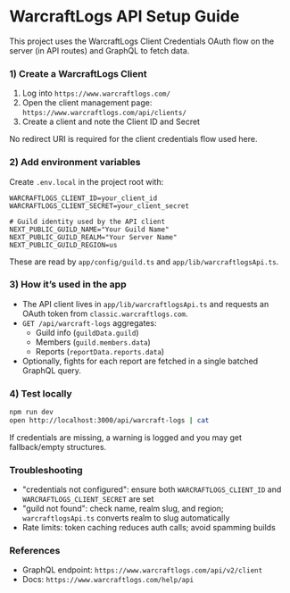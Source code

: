 # WarcraftLogs API Setup Guide

This project uses the WarcraftLogs Client Credentials OAuth flow on the server (in API routes) and GraphQL to fetch data.

### 1) Create a WarcraftLogs Client
1. Log into `https://www.warcraftlogs.com/`
2. Open the client management page: `https://www.warcraftlogs.com/api/clients/`
3. Create a client and note the Client ID and Secret

No redirect URI is required for the client credentials flow used here.

### 2) Add environment variables
Create `.env.local` in the project root with:
```env
WARCRAFTLOGS_CLIENT_ID=your_client_id
WARCRAFTLOGS_CLIENT_SECRET=your_client_secret

# Guild identity used by the API client
NEXT_PUBLIC_GUILD_NAME="Your Guild Name"
NEXT_PUBLIC_GUILD_REALM="Your Server Name"
NEXT_PUBLIC_GUILD_REGION=us
```

These are read by `app/config/guild.ts` and `app/lib/warcraftlogsApi.ts`.

### 3) How it’s used in the app
- The API client lives in `app/lib/warcraftlogsApi.ts` and requests an OAuth token from `classic.warcraftlogs.com`.
- `GET /api/warcraft-logs` aggregates:
  - Guild info (`guildData.guild`)
  - Members (`guild.members.data`)
  - Reports (`reportData.reports.data`)
- Optionally, fights for each report are fetched in a single batched GraphQL query.

### 4) Test locally
```bash
npm run dev
open http://localhost:3000/api/warcraft-logs | cat
```
If credentials are missing, a warning is logged and you may get fallback/empty structures.

### Troubleshooting
- "credentials not configured": ensure both `WARCRAFTLOGS_CLIENT_ID` and `WARCRAFTLOGS_CLIENT_SECRET` are set
- "guild not found": check name, realm slug, and region; `warcraftlogsApi.ts` converts realm to slug automatically
- Rate limits: token caching reduces auth calls; avoid spamming builds

### References
- GraphQL endpoint: `https://www.warcraftlogs.com/api/v2/client`
- Docs: `https://www.warcraftlogs.com/help/api`